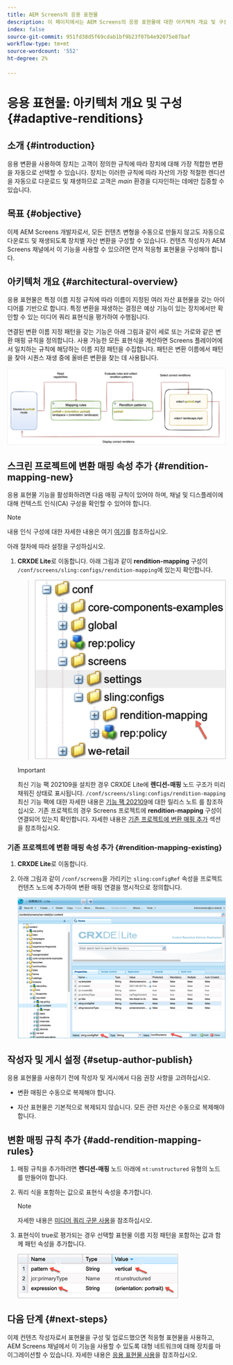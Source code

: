 ```yaml
---
title: AEM Screens의 응용 표현물
description: 이 페이지에서는 AEM Screens의 응용 표현물에 대한 아키텍처 개요 및 구성에 대해 설명합니다.
index: false
source-git-commit: 951fd38d5f69cdab1bf9b23f07b4e92075e87baf
workflow-type: tm+mt
source-wordcount: '552'
ht-degree: 2%

---
```



# 응용 표현물: 아키텍처 개요 및 구성 {#adaptive-renditions}

## 소개 {#introduction}

응용 변환을 사용하여 장치는 고객이 정의한 규칙에 따라 장치에 대해 가장 적합한 변환을 자동으로 선택할 수 있습니다. 장치는 이러한 규칙에 따라 자산의 가장 적절한 렌디션을 자동으로 다운로드 및 재생하므로 고객은 *main* 환경을 디자인하는 데에만 집중할 수 있습니다.

## 목표 {#objective}

이제 AEM Screens 개발자로서, 모든 컨텐츠 변형을 수동으로 만들지 않고도 자동으로 다운로드 및 재생되도록 장치별 자산 변환을 구성할 수 있습니다. 컨텐츠 작성자가 AEM Screens 채널에서 이 기능을 사용할 수 있으려면 먼저 적응형 표현물을 구성해야 합니다.

## 아키텍처 개요 {#architectural-overview}

응용 표현물은 특정 이름 지정 규칙에 따라 이름이 지정된 여러 자산 표현물을 갖는 아이디어를 기반으로 합니다. 특정 변환을 재생하는 결정은 예상 기능이 있는 장치에서만 확인할 수 있는 미디어 쿼리 표현식을 평가하여 수행됩니다.

연결된 변환 이름 지정 패턴을 갖는 기능은 아래 그림과 같이 세로 또는 가로와 같은 변환 매핑 규칙을 정의합니다. 사용 가능한 모든 표현식을 계산하면 Screens 플레이어에서 일치하는 규칙에 해당하는 이름 지정 패턴을 수집합니다. 패턴은 변환 이름에서 패턴을 찾아 시퀀스 재생 중에 올바른 변환을 찾는 데 사용됩니다.

![이미지](/help/user-guide/assets/adaptive-renditions/adaptive-renditions.png)

## 스크린 프로젝트에 변환 매핑 속성 추가 {#rendition-mapping-new}

응용 표현물 기능을 활성화하려면 다음 매핑 규칙이 있어야 하며, 채널 및 디스플레이에 대해 컨텍스트 인식(CA) 구성을 확인할 수 있어야 합니다.

>[!NOTE]
>내용 인식 구성에 대한 자세한 내용은 여기 [여기](https://sling.apache.org/documentation/bundles/context-aware-configuration/context-aware-configuration.html)를 참조하십시오.

아래 절차에 따라 설정을 구성하십시오.

1. **CRXDE Lite**&#x200B;로 이동합니다. 아래 그림과 같이 **rendition-mapping** 구성이 `/conf/screens/sling:configs/rendition-mapping`에 있는지 확인합니다.

   >![이미지](/help/user-guide/assets/adaptive-renditions/mapping-rules1.png)

   >[!IMPORTANT]
   >최신 기능 팩 202109을 설치한 경우 CRXDE Lite에 **렌디션-매핑** 노드 구조가 미리 채워진 상태로 표시됩니다. `/conf/screens/sling:configs/rendition-mapping` 최신 기능 팩에 대한 자세한 내용은 [기능 팩 202109](/help/user-guide/release-notes-fp-202109.md)에 대한 릴리스 노트 를 참조하십시오.
   >기존 프로젝트의 경우 Screens 프로젝트에 **rendition-mapping** 구성이 연결되어 있는지 확인합니다. 자세한 내용은 [기존 프로젝트에 변환 매핑 추가](#rendition-mapping-existing) 섹션을 참조하십시오.

### 기존 프로젝트에 변환 매핑 속성 추가 {#rendition-mapping-existing}

1. **CRXDE Lite**&#x200B;로 이동합니다.

1. 아래 그림과 같이 `/conf/screens`을 가리키는 `sling:configRef` 속성을 프로젝트 컨텐츠 노드에 추가하여 변환 매핑 연결을 명시적으로 정의합니다.

   ![이미지](/help/user-guide/assets/adaptive-renditions/renditon-mapping2.png)


## 작성자 및 게시 설정 {#setup-author-publish}

응용 표현물을 사용하기 전에 작성자 및 게시에서 다음 권장 사항을 고려하십시오.

* 변환 매핑은 수동으로 복제해야 합니다.

* 자산 표현물은 기본적으로 복제되지 않습니다. 모든 관련 자산은 수동으로 복제해야 합니다.

## 변환 매핑 규칙 추가 {#add-rendition-mapping-rules}

1. 매핑 규칙을 추가하려면 **렌디션-매핑** 노드 아래에 `nt:unstructured` 유형의 노드를 만들어야 합니다.

1. 쿼리 식을 포함하는 값으로 표현식 속성을 추가합니다.

   >[!NOTE]
   >자세한 내용은 [미디어 쿼리 구문 사용](https://developer.mozilla.org/en-US/docs/Web/CSS/Media_Queries/Using_media_queries)을 참조하십시오.

1. 표현식이 true로 평가되는 경우 선택할 표현물 이름 지정 패턴을 포함하는 값과 함께 패턴 속성을 추가합니다.

   ![이미지](/help/user-guide/assets/adaptive-renditions/mapping-rules4.png)


## 다음 단계 {#next-steps}

이제 컨텐츠 작성자로서 표현물을 구성 및 업로드했으면 적응형 표현물을 사용하고, AEM Screens 채널에서 이 기능을 사용할 수 있도록 대형 네트워크에 대해 장치를 마이그레이션할 수 있습니다. 자세한 내용은 [응용 표현물 사용](/help/user-guide/using-adaptive-renditions.md)을 참조하십시오.
